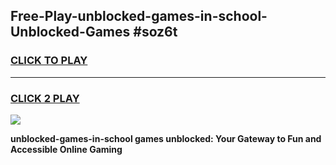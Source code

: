 
## Free-Play-unblocked-games-in-school-Unblocked-Games #soz6t
<h3>
<a href="https://news.freeplayer.one?title=unblocked-games-in-school&ref=8M">CLICK TO PLAY</a></h3>
<hr>

<h3>
<a href="https://news.freeplayer.one?title=unblocked-games-in-school&ref=8M">CLICK 2 PLAY</a>
  
</h3>

<a href="https://news.freeplayer.one?title=unblocked-games-in-school&ref=8M"><img src="https://clearcache.store/games.png"></a>


**unblocked-games-in-school games unblocked: Your Gateway to Fun and Accessible Online Gaming**

